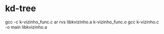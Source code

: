 # kd-tree

 gcc -c k-vizinho_func.c
 ar rvs libkvizinho.a k-vizinho_func.o
 gcc k-vizinho.c -o main libkvizinho.a
